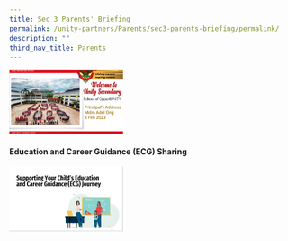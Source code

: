 ```yaml
---
title: Sec 3 Parents' Briefing
permalink: /unity-partners/Parents/sec3-parents-briefing/permalink/
description: ""
third_nav_title: Parents
---
```

<p><a href="https://online.fliphtml5.com/xkkgy/vqxd/">
<img style="width:40%" src="/images/Sec31.png">
</a></p>

#### Education and Career Guidance (ECG) Sharing

<p><a href="https://online.fliphtml5.com/xkkgy/ocov/">
<img style="width:40%" src="/images/Sec32.png">
</a></p>